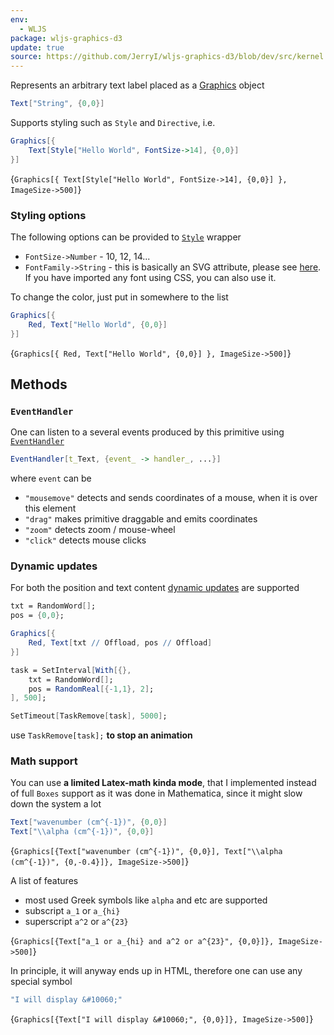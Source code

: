 ```yaml
---
env:
  - WLJS
package: wljs-graphics-d3
update: true
source: https://github.com/JerryI/wljs-graphics-d3/blob/dev/src/kernel.js
---
```

Represents an arbitrary text label placed as a [Graphics](frontend/Reference/Graphics/Graphics.md) object

```mathematica
Text["String", {0,0}]
```

Supports styling such as `Style` and `Directive`, i.e.

```mathematica
Graphics[{
	Text[Style["Hello World", FontSize->14], {0,0}]
}]
```

<Wl >{`Graphics[{
	Text[Style["Hello World", FontSize->14], {0,0}]
}, ImageSize->500]`}</Wl>

### Styling options
The following options can be provided to [`Style`](frontend/Reference/Graphics/Style.md) wrapper
- `FontSize->Number` - 10, 12, 14...
- `FontFamily->String` - this is basically an SVG attribute, please see [here](https://developer.mozilla.org/en-US/docs/Web/SVG/Attribute/font-family). If you have imported any font using CSS, you can also use it. 

To change the color, just put in somewhere to the list
```mathematica
Graphics[{
	Red, Text["Hello World", {0,0}]
}]
```


<Wl >{`Graphics[{
	Red, Text["Hello World", {0,0}]
}, ImageSize->500]`}</Wl>

## Methods
### `EventHandler`
One can listen to a several events produced by this primitive using [`EventHandler`](frontend/Reference/Misc/Events.md#`EventHandler`)

```mathematica
EventHandler[t_Text, {event_ -> handler_, ...}]
```

where `event` can be
- `"mousemove"` detects and sends coordinates of a mouse, when it is over this element 
- `"drag"` makes primitive draggable and emits coordinates
- `"zoom"` detects zoom / mouse-wheel
- `"click"` detects mouse clicks


### Dynamic updates
For both the position and text content [dynamic updates](frontend/Dynamics.md) are supported

```mathematica
txt = RandomWord[];
pos = {0,0};

Graphics[{
	Red, Text[txt // Offload, pos // Offload]
}]
```

```mathematica
task = SetInterval[With[{},
	txt = RandomWord[];
	pos = RandomReal[{-1,1}, 2];
], 500];

SetTimeout[TaskRemove[task], 5000];
```

use `TaskRemove[task];` __to stop an animation__

### Math support
You can use __a limited Latex-math kinda mode__, that I implemented instead of full `Boxes` support as it was done in Mathematica, since it might slow down the system a lot

```mathematica
Text["wavenumber (cm^{-1})", {0,0}]
Text["\\alpha (cm^{-1})", {0,0}]
```

<Wl >{`Graphics[{Text["wavenumber (cm^{-1})", {0,0}], Text["\\alpha (cm^{-1})", {0,-0.4}]}, ImageSize->500]`}</Wl>

A list of features
- most used Greek symbols like `alpha` and etc are supported
- subscript `a_1` or `a_{hi}`
- superscript `a^2` or `a^{23}`

<Wl >{`Graphics[{Text["a_1 or a_{hi} and a^2 or a^{23}", {0,0}]}, ImageSize->500]`}</Wl>

In principle, it will anyway ends up in HTML, therefore one can use any special symbol

```mathematica
"I will display &#10060;"
```

<Wl >{`Graphics[{Text["I will display &#10060;", {0,0}]}, ImageSize->500]`}</Wl>